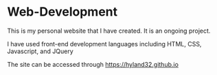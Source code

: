 # Web-Development

This is my personal website that I have created. It is an ongoing project.

I have used front-end development languages including HTML, CSS, Javascript, and JQuery

The site can be accessed through https://hyland32.github.io
